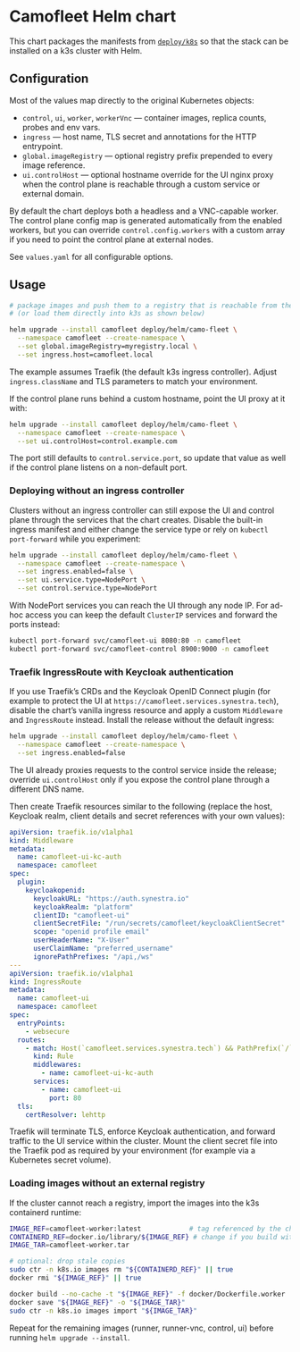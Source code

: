 # Camofleet Helm chart

This chart packages the manifests from [`deploy/k8s`](../k8s) so that the stack can be installed on a
k3s cluster with Helm.

## Configuration

Most of the values map directly to the original Kubernetes objects:

- `control`, `ui`, `worker`, `workerVnc` — container images, replica counts, probes and env vars.
- `ingress` — host name, TLS secret and annotations for the HTTP entrypoint.
- `global.imageRegistry` — optional registry prefix prepended to every image reference.
- `ui.controlHost` — optional hostname override for the UI nginx proxy when the control plane is
  reachable through a custom service or external domain.

By default the chart deploys both a headless and a VNC-capable worker. The control plane config map
is generated automatically from the enabled workers, but you can override `control.config.workers`
with a custom array if you need to point the control plane at external nodes.

See `values.yaml` for all configurable options.

## Usage

```sh
# package images and push them to a registry that is reachable from the cluster
# (or load them directly into k3s as shown below)

helm upgrade --install camofleet deploy/helm/camo-fleet \
  --namespace camofleet --create-namespace \
  --set global.imageRegistry=myregistry.local \
  --set ingress.host=camofleet.local
```

The example assumes Traefik (the default k3s ingress controller). Adjust `ingress.className` and
TLS parameters to match your environment.

If the control plane runs behind a custom hostname, point the UI proxy at it with:

```sh
helm upgrade --install camofleet deploy/helm/camo-fleet \
  --namespace camofleet --create-namespace \
  --set ui.controlHost=control.example.com
```

The port still defaults to `control.service.port`, so update that value as well if the control plane
listens on a non-default port.

### Deploying without an ingress controller

Clusters without an ingress controller can still expose the UI and control plane through the
services that the chart creates. Disable the built-in ingress manifest and either change the service
type or rely on `kubectl port-forward` while you experiment:

```sh
helm upgrade --install camofleet deploy/helm/camo-fleet \
  --namespace camofleet --create-namespace \
  --set ingress.enabled=false \
  --set ui.service.type=NodePort \
  --set control.service.type=NodePort
```

With NodePort services you can reach the UI through any node IP. For ad-hoc access you can keep the
default `ClusterIP` services and forward the ports instead:

```sh
kubectl port-forward svc/camofleet-ui 8080:80 -n camofleet
kubectl port-forward svc/camofleet-control 8900:9000 -n camofleet
```

### Traefik IngressRoute with Keycloak authentication

If you use Traefik’s CRDs and the Keycloak OpenID Connect plugin (for example to protect the UI at
`https://camofleet.services.synestra.tech`), disable the chart’s vanilla ingress resource and apply a
custom `Middleware` and `IngressRoute` instead. Install the release without the default ingress:

```sh
helm upgrade --install camofleet deploy/helm/camo-fleet \
  --namespace camofleet --create-namespace \
  --set ingress.enabled=false
```

The UI already proxies requests to the control service inside the release; override
`ui.controlHost` only if you expose the control plane through a different DNS name.

Then create Traefik resources similar to the following (replace the host, Keycloak realm, client
details and secret references with your own values):

```yaml
apiVersion: traefik.io/v1alpha1
kind: Middleware
metadata:
  name: camofleet-ui-kc-auth
  namespace: camofleet
spec:
  plugin:
    keycloakopenid:
      keycloakURL: "https://auth.synestra.io"
      keycloakRealm: "platform"
      clientID: "camofleet-ui"
      clientSecretFile: "/run/secrets/camofleet/keycloakClientSecret"
      scope: "openid profile email"
      userHeaderName: "X-User"
      userClaimName: "preferred_username"
      ignorePathPrefixes: "/api,/ws"
---
apiVersion: traefik.io/v1alpha1
kind: IngressRoute
metadata:
  name: camofleet-ui
  namespace: camofleet
spec:
  entryPoints:
    - websecure
  routes:
    - match: Host(`camofleet.services.synestra.tech`) && PathPrefix(`/`)
      kind: Rule
      middlewares:
        - name: camofleet-ui-kc-auth
      services:
        - name: camofleet-ui
          port: 80
  tls:
    certResolver: lehttp
```

Traefik will terminate TLS, enforce Keycloak authentication, and forward traffic to the UI service
within the cluster. Mount the client secret file into the Traefik pod as required by your
environment (for example via a Kubernetes secret volume).


### Loading images without an external registry

If the cluster cannot reach a registry, import the images into the k3s containerd runtime:

```sh
IMAGE_REF=camofleet-worker:latest            # tag referenced by the chart values
CONTAINERD_REF=docker.io/library/${IMAGE_REF} # change if you build with a custom registry prefix
IMAGE_TAR=camofleet-worker.tar

# optional: drop stale copies
sudo ctr -n k8s.io images rm "${CONTAINERD_REF}" || true
docker rmi "${IMAGE_REF}" || true

docker build --no-cache -t "${IMAGE_REF}" -f docker/Dockerfile.worker .
docker save "${IMAGE_REF}" -o "${IMAGE_TAR}"
sudo ctr -n k8s.io images import "${IMAGE_TAR}"
```

Repeat for the remaining images (runner, runner-vnc, control, ui) before running `helm upgrade --install`.
